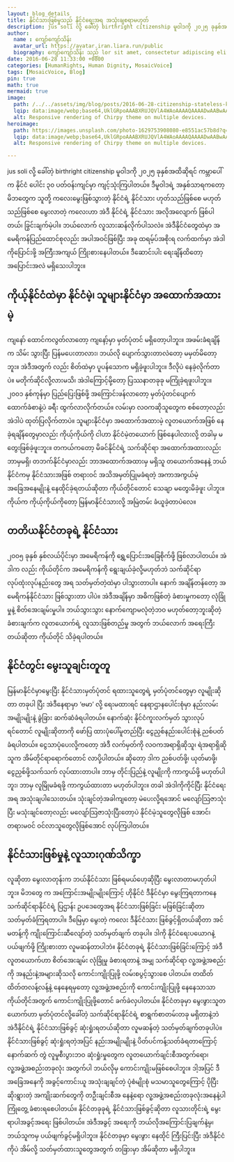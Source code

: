 ```yaml
---
layout: blog_details
title: နိုင်ငံသားဖြစ်မှုသည် နိုင်ငံရေးအရ အသုံးချစရာမဟုတ်
description: jus soli လို့ ခေါ်တဲ့ birthright citizenship မူဝါဒကို ၂၀၂၅ ခုနှစ်အထိဆိုရင် ကမ္ဘာပေါ်က နိုင်ငံ ပေါင်း ၃၀ ပတ်ဝန်းကျင်မှာ ကျင့်သုံးကြပါတယ်။ ဒီမူဝါဒရဲ့  အနှစ်သာရကတော့ မိဘတွေက သူတို့ ကလေးမွေးဖြစ်သွားတဲ့ နိုင်ငံရဲ့ နိုင်ငံသား ဟုတ်သည်ဖြစ်စေ မဟုတ်သည်ဖြစ်စေ မွေးလာတဲ့ ကလေးဟာ အဲဒီ နိုင်ငံရဲ့ နိုင်ငံသား အလိုအလျောက် ဖြစ်ပါတယ်၊ ခြွင်းချက်မဲ့ပါ။ ဘယ်လောက် လူသားဆန်လိုက်ပါသလဲ။
author:
  name : ကျော်ကျော်သိန်း
  avatar_url: https://avatar.iran.liara.run/public
  biography: ကျော်ကျော်သိန်း သည် lor sit amet, consectetur adipiscing elit.Lorem ipsum dolor sit amet, consectetur adipiscing elit. Lorem ipsum dolor sit amet, consectetur adipiscing elit.
date: 2016-06-28 11:33:00 +0800
categories: [HumanRights, Human Dignity, MosaicVoice]
tags: [MosaicVoice, Blog]
pin: true
math: true
mermaid: true
image:
  path: /../../assets/img/blog/posts/2016-06-28-citizenship-stateless-kkthein/blog_hero.png
  lqip: data:image/webp;base64,UklGRpoAAABXRUJQVlA4WAoAAAAQAAAADwAABwAAQUxQSDIAAAARL0AmbZurmr57yyIiqE8oiG0bejIYEQTgqiDA9vqnsUSI6H+oAERp2HZ65qP/VIAWAFZQOCBCAAAA8AEAnQEqEAAIAAVAfCWkAALp8sF8rgRgAP7o9FDvMCkMde9PK7euH5M1m6VWoDXf2FkP3BqV0ZYbO6NA/VFIAAAA
  alt: Responsive rendering of Chirpy theme on multiple devices.
heroimage: 
  path: https://images.unsplash.com/photo-1629753908080-e8551ac57b8d?q=80&w=3500&auto=format&fit=crop&ixlib=rb-4.0.3&ixid=M3wxMjA3fDB8MHxwaG90by1wYWdlfHx8fGVufDB8fHx8fA%3D%3D
  lqip: data:image/webp;base64,UklGRpoAAABXRUJQVlA4WAoAAAAQAAAADwAABwAAQUxQSDIAAAARL0AmbZurmr57yyIiqE8oiG0bejIYEQTgqiDA9vqnsUSI6H+oAERp2HZ65qP/VIAWAFZQOCBCAAAA8AEAnQEqEAAIAAVAfCWkAALp8sF8rgRgAP7o9FDvMCkMde9PK7euH5M1m6VWoDXf2FkP3BqV0ZYbO6NA/VFIAAAA
  alt: Responsive rendering of Chirpy theme on multiple devices.

---
```

jus soli လို့ ခေါ်တဲ့ birthright citizenship မူဝါဒကို ၂၀၂၅ ခုနှစ်အထိဆိုရင် ကမ္ဘာပေါ်က နိုင်ငံ ပေါင်း ၃၀ ပတ်ဝန်းကျင်မှာ ကျင့်သုံးကြပါတယ်။ ဒီမူဝါဒရဲ့  အနှစ်သာရကတော့ မိဘတွေက သူတို့ ကလေးမွေးဖြစ်သွားတဲ့ နိုင်ငံရဲ့ နိုင်ငံသား ဟုတ်သည်ဖြစ်စေ မဟုတ်သည်ဖြစ်စေ မွေးလာတဲ့ ကလေးဟာ အဲဒီ နိုင်ငံရဲ့ နိုင်ငံသား အလိုအလျောက် ဖြစ်ပါတယ်၊ ခြွင်းချက်မဲ့ပါ။ ဘယ်လောက် လူသားဆန်လိုက်ပါသလဲ။
အဲဒီနိုင်ငံတွေထဲမှာ အမေရိကန်ပြည်ထောင်စုလည်း အပါအဝင်ဖြစ်ပြီး အခု ထရမ့်ပ်အစိုးရ လက်ထက်မှာ အဲဒါကိုပြောင်းဖို့ အကြီးအကျယ် ကြိုးစားနေပါတယ်။ ဒီဆောင်းပါး ရေးချိန်ထိတော့ အပြောင်းအလဲ မရှိသေးပါဘူး။

## ကိုယ့်နိုင်ငံထဲမှာ နိုင်ငံမဲ့၊ သူများနိုင်ငံမှာ အထောက်အထားမဲ့
ကျနော် ထောင်ကလွတ်လာတော့ ကျနော့်မှာ မှတ်ပုံတင် မရှိတော့ပါဘူး။ အဖမ်းခံရချိန်က သိမ်း သွားပြီး ပြန်မပေးတာလား၊ ဘယ်လို ပျောက်သွားတာလဲတော့ မမှတ်မိတော့ဘူး။ အဲဒီအတွက် လည်း စိတ်ထဲမှာ ပူပန်သောက မရှိခဲ့ဖူးပါဘူး။ ဒီလိုပဲ နေခဲ့လိုက်တာပဲ။ မတိုက်ဆိုင်လို့လားမသိ၊ အဲဒါကြောင့်မို့တော့ ပြဿနာတခုခု မကြုံခဲ့ရဖူးပါဘူး။
၂၀၀၁ နှစ်ကုန်မှာ ပြည်ပြေးဖြစ်ဖို့ အကြောင်းဖန်လာတော့ မှတ်ပုံတင်ပျောက် ထောက်ခံစာနဲ့ပဲ ခရီး ထွက်လာလိုက်တယ်။ လမ်းမှာ လဝကဆိုသူတွေက စစ်တော့လည်း အဲဒါပဲ ထုတ်ပြလိုက်တာပဲ။
သူများနိုင်ငံမှာ အထောက်အထားမဲ့ လူတယောက်အဖြစ် နေခဲ့ရချိန်တွေမှာလည်း ကိုယ့်ကိုယ်ကို ငါဟာ နိုင်ငံမဲ့တယောက် ဖြစ်နေပါလားလို့ တခါမှ မတွေးဖြစ်ခဲ့ဖူးဘူး။ တကယ်ကတော့ မိခင်နိုင်ငံရဲ့ သက်ဆိုင်ရာ အထောက်အထားလည်း ဘာမှမရှိ၊ တဘက်နိုင်ငံမှာလည်း ဘာအထောက်အထားမှ မရှိသူ တယောက်အနေနဲ့ ဘယ်နိုင်ငံကမှ နိုင်ငံသားအဖြစ် တရားဝင် အသိအမှတ်ပြုမခံရတဲ့ အကာအကွယ်မဲ့ အခြေအနေမျိုးနဲ့ နေထိုင်ခဲ့ရတယ်ဆိုတာ ကိုယ်တိုင်တောင် သေချာ မတွေးမိခဲ့ဖူး ပါဘူး။ ကိုယ်က ကိုယ့်ကိုယ်ကိုတော့ မြန်မာနိုင်ငံသားလို့ အမြဲတမ်း ခံယူခဲ့တာပဲလေ။
## တတိယနိုင်ငံတခုရဲ့ နိုင်ငံသား
၂၀၀၅ ခုနှစ် နှစ်လယ်ပိုင်းမှာ အမေရိကန်ကို ရွှေ့ပြောင်းအခြေစိုက်ဖို့ ဖြစ်လာပါတယ်။ အဲဒါက လည်း ကိုယ်တိုင်က အမေရိကန်ကို ရွေးချယ်ခဲ့လို့မဟုတ်ဘဲ သက်ဆိုင်ရာ လုပ်ထုံးလုပ်နည်းတွေ အရ သတ်မှတ်တဲ့ထဲမှာ ပါသွားတာပါ။ နောက် အချိန်တန်တော့ အမေရိကန်နိုင်ငံသား ဖြစ်သွားတာ ပါပဲ။ အဲဒီအချိန်မှာ အဓိကဖြစ်တဲ့ ခံစားမှုကတော့ လုံခြုံမှုနဲ့ စိတ်အေးချမ်းမှုပါ။ ဘယ်သွားသွား နောက်ကျောမလုံတဲ့ဘဝ မဟုတ်တော့ဘူးဆိုတဲ့ ခံစားချက်က လူတယောက်ရဲ့ လူသားဖြစ်တည်မှု အတွက် ဘယ်လောက် အရေးကြီးတယ်ဆိုတာ ကိုယ်တိုင် သိခဲ့ရပါတယ်။
## နိုင်ငံတွင်း မွေးသူချင်းတူတူ
မြန်မာနိုင်ငံမှာမွေးပြီး နိုင်ငံသားမှတ်ပုံတင် ရထားသူတွေရဲ့ မှတ်ပုံတင်တွေမှာ လူမျိုးဆိုတာ တခုပါ ပြီး အဲဒီနေရာမှာ ‘ဗမာ’ လို့ ရေးမထားရင် နေရာဌာနပေါင်းစုံမှာ နည်းလမ်းအမျိုးမျိုးနဲ့ ခွဲခြား ဆက်ဆံခံရပါတယ်။ နောက်ဆုံး နိုင်ငံကူးလက်မှတ် သွားလုပ်ရင်တောင် လူမျိုးဆိုတာကို ဖော်ပြ ထားပုံပေါ်မူတည်ပြီး ငွေညှစ်နည်းပေါင်းစုံနဲ့ ညစ်ပတ်ခံရပါတယ်။ ငွေသာပုံပေးလို့ကတော့ အဲဒီ လက်မှတ်ကို လဝကအရာရှိဆိုသူ၊ ရဲအရာရှိဆိုသူက အိမ်တိုင်ရာရောက်တောင် လာပို့ပါတယ်။ ဆိုတော့ ဒါက ညစ်ပတ်ဖို့၊ ယုတ်မာဖို့၊ ငွေညှစ်ဖို့သက်သက် လုပ်ထားတာပါ။ ဘာမှ တိုင်းပြည်နဲ့ လူမျိုးကို ကာကွယ်ဖို့ မဟုတ်ပါဘူး၊ ဘာမှ လူမြိုမခံရဖို့ ကာကွယ်ထားတာ မဟုတ်ပါဘူး။ တခါ အဲဒါကိုကိုင်ပြီး နိုင်ငံရေးအရ အသုံးချပါသေးတယ်။ သုံးချင်တဲ့အခါကျတော့ မဲပေးလို့ရအောင် မလျော်သြဇာသုံးပြီး မသုံးချင်တော့လည်း မလျော်သြဇာသုံးပြီးတော့ပဲ နိုင်ငံမဲ့သူတွေလိုဖြစ် အောင်၊ တရားမဝင် ဝင်လာသူတွေလိုဖြစ်အောင် လုပ်ကြပါတယ်။
## နိုင်ငံသားဖြစ်မှုနဲ့ လူသားဂုဏ်သိက္ခာ
လူဆိုတာ မွေးလာတုန်းက ဘယ်နိုင်ငံသား ဖြစ်ရမယ်ဟေ့ဆိုပြီး မွေးလာတာမဟုတ်ပါဘူး။ မိဘတွေ က အကြောင်းအမျိုးမျိုးကြောင့် ဟိုနိုင်ငံ ဒီနိုင်ငံမှာ မွေးကြရတာကနေ သက်ဆိုင်ရာနိုင်ငံရဲ့ ပြဌာန်း ဥပဒေတွေအရ နိုင်ငံသားဖြစ်ခြင်း မဖြစ်ခြင်းဆိုတာ သတ်မှတ်ခံကြရတာပါ။ ဒီမြေမှာ မွေးတဲ့ ကလေး ဒီနိုင်ငံသား ဖြစ်ခွင့်ရှိတယ်ဆိုတာ အင်မတန့်ကို ကျိုးကြောင်းဆီလျော်တဲ့ သတ်မှတ်ချက် တခုပါ။ ဒါကို နိုင်ငံရေးပယောဂနဲ့ ပယ်ဖျက်ဖို့ ကြိုးစားတာ လူမဆန်တာပါဘဲ။
နိုင်ငံတခုရဲ့ နိုင်ငံသားဖြစ်ခြင်းကြောင့် အဲဒီလူတယောက်ဟာ စိတ်အေးချမ်း လုံခြုံမှု ခံစားရတာနဲ့ အမျှ သက်ဆိုင်ရာ လူ့အဖွဲ့အစည်းကို အနည်းနဲ့အများဆိုသလို ကောင်းကျိုးပြုဖို့ လမ်းစပွင့်သွားစေ ပါတယ်။ တထိတ်ထိတ်တလန့်လန့်နဲ့ နေနေရမှတော့ လူ့အဖွဲ့အစည်းကို ကောင်းကျိုးပြုဖို့ နေနေသာသာ ကိုယ်တိုင်အတွက် ကောင်းကျိုးပြုဖို့တောင် ခက်ခဲလှပါတယ်။
နိုင်ငံတခုမှာ မွေးဖွားသူတယောက်ဟာ မှတ်ပုံတင်လို့ခေါ်တဲ့ သက်ဆိုင်ရာနိုင်ငံရဲ့ စာရွက်စာတမ်းတခု မရှိတာနဲ့ဘဲ အဲဒီနိုင်ငံရဲ့ နိုင်ငံသားဖြစ်ခွင့် ဆုံးရှုံးရတယ်ဆိုတာ လူမဆန်တဲ့ သတ်မှတ်ချက်တခုပါပဲ။ နိုင်ငံသားဖြစ်ခွင့် ဆုံးရှုံးရတဲ့အပြင် နည်းအမျိုးမျိုးနဲ့ ပိတ်ပင်ကန့်သတ်ခံရတာကြောင့် နောက်ဆက် တွဲ လူမှုစီးပွားဘဝ ဆုံးရှုံးမှုတွေက လူတယောက်ချင်းစီအတွက်ရော၊ လူ့အဖွဲ့အစည်းတခုလုံး အတွက်ပါ ဘယ်လိုမှ ကောင်းကျိုးမဖြစ်စေပါဘူး။ ဒါ့အပြင် ဒီအခြေအနေကို အခွင့်ကောင်းယူ အသုံးချချင်တဲ့ ပုံစံမျိုးစုံ မသမာသူတွေကြောင့် ပိုပြီးဆိုးရွားတဲ့ အကျိုးဆက်တွေကို တဦးချင်းစီအ နေနဲ့ရော လူ့အဖွဲ့အစည်းတခုလုံးအနေနဲ့ပါ ကြုံတွေ့ ခံစားရစေပါတယ်။
နိုင်ငံတခုခုရဲ့ နိုင်ငံသားဖြစ်ခွင့်ဆိုတာ လူသားတိုင်းရဲ့ မွေးရာပါအခွင့်အရေး ဖြစ်ပါတယ်။ အဲဒီအခွင့် အရေးကို ဘယ်လိုအကြောင်းပြချက်နဲ့မှ၊ ဘယ်သူကမှ ပယ်ဖျက်ခွင့်မရှိပါဘူး။ နိုင်ငံတခုမှာ မွေးဖွား နေထိုင် ကြီးပြင်းပြီး အဲဒီနိုင်ငံကိုပဲ အိမ်လို့ သတ်မှတ်ထားသူတွေအတွက် တခြားမှာ အိမ်ဆိုတာ မရှိပါဘူး။

